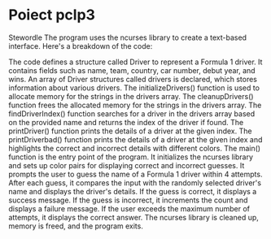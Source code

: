 # Poiect pclp3
Stewordle 
The program uses the ncurses library to create a text-based interface. Here's a breakdown of the code:

The code defines a structure called Driver to represent a Formula 1 driver. It contains fields such as name, team, country, car number, debut year, and wins.
An array of Driver structures called drivers is declared, which stores information about various drivers.
The initializeDrivers() function is used to allocate memory for the strings in the drivers array.
The cleanupDrivers() function frees the allocated memory for the strings in the drivers array.
The findDriverIndex() function searches for a driver in the drivers array based on the provided name and returns the index of the driver if found.
The printDriver() function prints the details of a driver at the given index.
The printDriverbad() function prints the details of a driver at the given index and highlights the correct and incorrect details with different colors.
The main() function is the entry point of the program.
It initializes the ncurses library and sets up color pairs for displaying correct and incorrect guesses.
It prompts the user to guess the name of a Formula 1 driver within 4 attempts.
After each guess, it compares the input with the randomly selected driver's name and displays the driver's details.
If the guess is correct, it displays a success message.
If the guess is incorrect, it increments the count and displays a failure message.
If the user exceeds the maximum number of attempts, it displays the correct answer.
The ncurses library is cleaned up, memory is freed, and the program exits.

